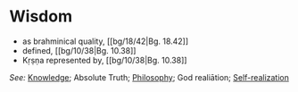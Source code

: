 # Wisdom

* as brahminical quality, [[bg/18/42|Bg. 18.42]]
* defined, [[bg/10/38|Bg. 10.38]]
* Kṛṣṇa represented by, [[bg/10/38|Bg. 10.38]]

*See:* [Knowledge](entries/knowledge.md); Absolute Truth; [Philosophy](entries/philosophies.md); God realiātion; [Self-realization](entries/self-realization.md)
